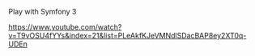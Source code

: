 Play with Symfony 3

https://www.youtube.com/watch?v=T9vOSU4fYYs&index=21&list=PLeAkfKJeVMNdlSDacBAP8ey2XT0q-UDEn